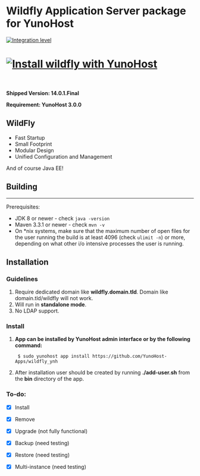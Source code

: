 # Wildfly Application Server package for YunoHost

[![Integration level](https://dash.yunohost.org/integration/wildfly.svg)](https://ci-apps.yunohost.org/jenkins/job/wildfly%20%28Community%29/lastBuild/consoleFull)  

[![Install wildfly with YunoHost](https://install-app.yunohost.org/install-with-yunohost.png)](https://install-app.yunohost.org/?app=wildfly)<br><br>
=======
**Shipped Version: 14.0.1.Final**

**Requirement: YunoHost 3.0.0**

## WildFly

* Fast Startup
* Small Footprint
* Modular Design
* Unified Configuration and Management

And of course Java EE!

## Building
-------------------

Prerequisites:

* JDK 8 or newer - check `java -version`
* Maven 3.3.1 or newer - check `mvn -v`
* On *nix systems, make sure that the maximum number of open files for the user running the build is at least 4096
  (check `ulimit -n`) or more, depending on what other i/o intensive processes the user is running.
  
## Installation

### Guidelines 

 1. Require dedicated domain like **wildfly.domain.tld**. Domain like domain.tld/wildfly will not work.
 1. Will run in **standalone mode**.
 1. No LDAP support.
 
 ### Install

 1. **App can be installed by YunoHost admin interface or by the following command:**

         $ sudo yunohost app install https://github.com/YunoHost-Apps/wildfly_ynh
 
 1. After installation user should be created by running **./add-user.sh** from the **bin** directory of the app.

 
 ### To-do:
   - [x] Install
   - [x] Remove
   - [X] Upgrade (not fully functional)
   - [X] Backup (need testing)
   - [X] Restore (need testing)
   - [X] Multi-instance (need testing)
   
